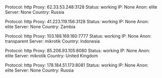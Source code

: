 Protocol: http
Proxy: 62.33.53.248:3128
Status: working
IP: None
Anon: elite
Server: None
Country: Russia

Protocol: http
Proxy: 41.223.119.156:3128
Status: working
IP: None
Anon: elite
Server: None
Country: Zambia

Protocol: http
Proxy: 103.188.169.160:7777
Status: working
IP: None
Anon: transparent
Server: mikrotik
Country: Indonesia

Protocol: http
Proxy: 85.206.93.105:8080
Status: working
IP: None
Anon: elite
Server: mikrotik
Country: United Kingdom

Protocol: http
Proxy: 178.184.51.173:8081
Status: working
IP: None
Anon: elite
Server: None
Country: Russia

